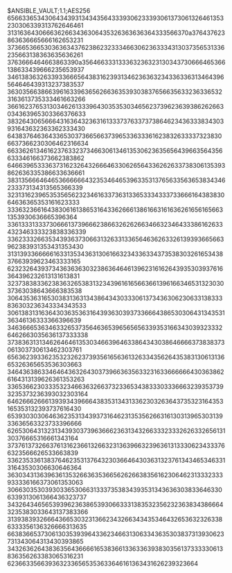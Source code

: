 $ANSIBLE_VAULT;1.1;AES256
65663365343064343931343435643339306233393061373061326461353230306339313762646461
3131636430666362663436306435326363636364333566370a376437623863636665666162653231
37366536653036363437623862323334663062363334313037356531336235663138363635636261
3763666464663863390a356466333133363236323130343730666465366138633439666235653937
34613836326339336665643831623931346236363234336336313464396564646439313237383537
36303566386639616339636562663635393038376566356332363365323163613735333461663266
36616237653130346261333964303535303465623739623639386262663034363965303366376633
38326430656664316364323631613337376337373864623436333834303931643632363362333430
64383764636433653037366566373965336333616238326333373238306637366230306462316634
66336261346162376332373466306134613530623635656439663564356633346166373662383862
64663965333637316232643266646330626564336262633738306135393862636335386633636661
38313566646465366666643235346465396335313765633563653834346233373134313565366339
32313162396535356562323461633736313365333433373366616438383064636365353161623333
33363236616438306161386531643362666138616631616362616561656631353930636665396364
33613331333730666137396662386632626266346632346433386162633432346333323838336339
33623332663534393637306631326331336564636263326139393665663962383931353431353430
31313933666661633135343631306166323433633437353830326165343837663939623463333165
62323264393734363636303238636464613962316162643935303937616364396232613131613831
32373838336238363265383132343961616566366139616634653132303037363038643666383538
30643536316530383136313438643430333061373436306230633138333836303236343334343533
30613831316364303635363164393630393733666438653030643134353136346136333366396639
34636665363463326537356463653965656563393531663430393233326462663035636137333338
37383631313462646461353034663964633864343038646666373838373061303730613462303761
65636239336235323262373935616563613263343562643538313061313665326365653536303663
34643638633464643632643037396636356332316336666664303638626164313139626361353263
33653662303335323466363266373233653438333033366632393537393235373236393032303164
64626662666139393439666438353134313362303263643735323164353165353132393737616430
65393030306463623531343937316462313535626631613031396530313933636563323733396666
62653064313231343930373963666236313432663332333262633265613130376665316661343164
37376137326637613162366132663231363966323963613133306234333766323566626533663839
33623533613837646235313764323036646430363132376134346534633131643530306630646364
36303431363963613532663635366562626638356162306462313332333933336166373061353063
30663035303930336530663133373538343935313436363038336463306339313061366436323737
34326434656539396236386539306633313835323562323638343866643235383033643137383366
31393839326664366530323136623432663434353464326536323263386333356136326666313635
66383665373061303539396433623466313063343635303837313930623731343064313430393865
34326362643836356436666165383661336336393830356137333330613836356263383065316231
6236633566393632336565353633646161363431626239323664
